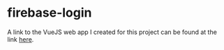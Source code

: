 # firebase-login

A link to the VueJS web app I created for this project can be found at the link [here](https://irons-firebase-login.vercel.app/).

